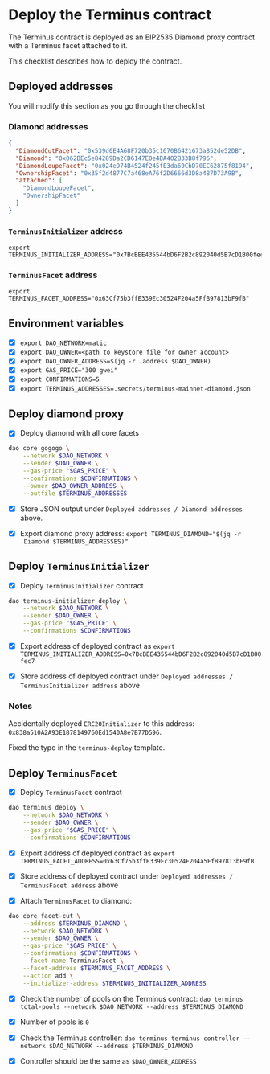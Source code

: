# Deploy the Terminus contract

The Terminus contract is deployed as an EIP2535 Diamond proxy contract with a Terminus facet attached to it.

This checklist describes how to deploy the contract.

## Deployed addresses

You will modify this section as you go through the checklist

### Diamond addresses

```json
{
  "DiamondCutFacet": "0x539d0E4A68F720b35c1670B6421673a852de52DB",
  "Diamond": "0x062BEc5e84289Da2CD6147E0e4DA402B33B8f796",
  "DiamondLoupeFacet": "0x024e974B4524f245fE3da60CbD70EC62875f8194",
  "OwnershipFacet": "0x35f2d4877C7a468eA76f2D6666d3D8a487D73A9B",
  "attached": [
    "DiamondLoupeFacet",
    "OwnershipFacet"
  ]
}
```

### `TerminusInitializer` address

```
export TERMINUS_INITIALIZER_ADDRESS="0x7BcBEE435544bD6F2B2c892040d5B7cD1B00fec7"
```


### `TerminusFacet` address

```
export TERMINUS_FACET_ADDRESS="0x63Cf75b3ffE339Ec30524F204a5FfB97813bF9fB"
```

## Environment variables

- [x] `export DAO_NETWORK=matic`
- [x] `export DAO_OWNER=<path to keystore file for owner account>`
- [x] `export DAO_OWNER_ADDRESS=$(jq -r .address $DAO_OWNER)`
- [x] `export GAS_PRICE="300 gwei"`
- [x] `export CONFIRMATIONS=5`
- [x] `export TERMINUS_ADDRESSES=.secrets/terminus-mainnet-diamond.json`

## Deploy diamond proxy

- [x] Deploy diamond with all core facets

```bash
dao core gogogo \
    --network $DAO_NETWORK \
    --sender $DAO_OWNER \
    --gas-price "$GAS_PRICE" \
    --confirmations $CONFIRMATIONS \
    --owner $DAO_OWNER_ADDRESS \
    --outfile $TERMINUS_ADDRESSES
```

- [x] Store JSON output under `Deployed addresses / Diamond addresses` above.

- [x] Export diamond proxy address: `export TERMINUS_DIAMOND="$(jq -r .Diamond $TERMINUS_ADDRESSES)"`


## Deploy `TerminusInitializer`

- [x] Deploy `TerminusInitializer` contract

```bash
dao terminus-initializer deploy \
    --network $DAO_NETWORK \
    --sender $DAO_OWNER \
    --gas-price "$GAS_PRICE" \
    --confirmations $CONFIRMATIONS
```

- [x] Export address of deployed contract as `export TERMINUS_INITIALIZER_ADDRESS=0x7BcBEE435544bD6F2B2c892040d5B7cD1B00fec7`

- [x] Store address of deployed contract under `Deployed addresses / TerminusInitializer address` above

### Notes

Accidentally deployed `ERC20Initializer` to this address: `0x838a510A2A93E1878149760Ed1540A8e7B77D596`.

Fixed the typo in the `terminus-deploy` template.


## Deploy `TerminusFacet`

- [x] Deploy `TerminusFacet` contract

```bash
dao terminus deploy \
    --network $DAO_NETWORK \
    --sender $DAO_OWNER \
    --gas-price "$GAS_PRICE" \
    --confirmations $CONFIRMATIONS
```

- [x] Export address of deployed contract as `export TERMINUS_FACET_ADDRESS=0x63Cf75b3ffE339Ec30524F204a5FfB97813bF9fB`

- [x] Store address of deployed contract under `Deployed addresses / TerminusFacet address` above

- [x] Attach `TerminusFacet` to diamond:

```bash
dao core facet-cut \
    --address $TERMINUS_DIAMOND \
    --network $DAO_NETWORK \
    --sender $DAO_OWNER \
    --gas-price "$GAS_PRICE" \
    --confirmations $CONFIRMATIONS \
    --facet-name TerminusFacet \
    --facet-address $TERMINUS_FACET_ADDRESS \
    --action add \
    --initializer-address $TERMINUS_INITIALIZER_ADDRESS
```

- [x] Check the number of pools on the Terminus contract: `dao terminus total-pools --network $DAO_NETWORK --address $TERMINUS_DIAMOND`

- [x] Number of pools is `0`

- [x] Check the Terminus controller: `dao terminus terminus-controller --network $DAO_NETWORK --address $TERMINUS_DIAMOND`

- [x] Controller should be the same as `$DAO_OWNER_ADDRESS`

